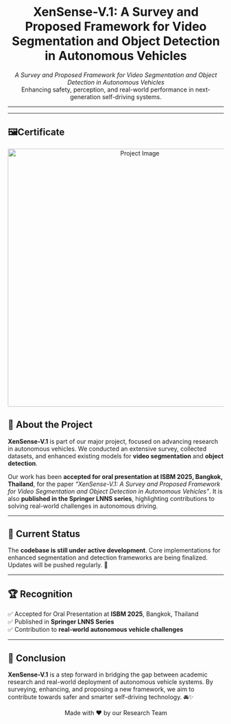 <h1 align="center">XenSense-V.1: A Survey and Proposed Framework for Video Segmentation and Object Detection in Autonomous Vehicles</h1>

<p align="center">
  <em>A Survey and Proposed Framework for Video Segmentation and Object Detection in Autonomous Vehicles</em><br>
  Enhancing safety, perception, and real-world performance in next-generation self-driving systems.
</p>

<hr>

<hr>

<h2>🖼Certificate</h2>
<p align="center">
  <img src="https://github.com/your-username/your-repo-name/raw/main/your-image.png" alt="Project Image" width="600">
</p>


<h2>📖 About the Project</h2>
<p>
  <strong>XenSense-V.1</strong> is part of our major project, focused on advancing research in autonomous vehicles. 
  We conducted an extensive survey, collected datasets, and enhanced existing models for 
  <strong>video segmentation</strong> and <strong>object detection</strong>. 
</p>
<p>
  Our work has been <strong>accepted for oral presentation at ISBM 2025, Bangkok, Thailand</strong>, 
  for the paper <em>“XenSense-V.1: A Survey and Proposed Framework for Video Segmentation and Object Detection in Autonomous Vehicles”</em>. 
  It is also <strong>published in the Springer LNNS series</strong>, highlighting contributions to solving 
  real-world challenges in autonomous driving.
</p>

<hr>

<h2>📌 Current Status</h2>
<p>
  The <strong>codebase is still under active development</strong>.  
  Core implementations for enhanced segmentation and detection frameworks are being finalized.  
  Updates will be pushed regularly. 🔄
</p>

<hr>

<h2>🏆 Recognition</h2>
<p>
  ✅ Accepted for Oral Presentation at <strong>ISBM 2025</strong>, Bangkok, Thailand<br>
  ✅ Published in <strong>Springer LNNS Series</strong><br>
  ✅ Contribution to <strong>real-world autonomous vehicle challenges</strong>
</p>

<hr>

<h2>📌 Conclusion</h2>
<p>
  <strong>XenSense-V.1</strong> is a step forward in bridging the gap between academic research 
  and real-world deployment of autonomous vehicle systems.  
  By surveying, enhancing, and proposing a new framework, we aim to contribute towards safer and smarter self-driving technology. 🚘✨
</p>

<p align="center">
  Made with ❤️ by our Research Team
</p>
